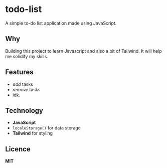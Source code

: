 # todo-list
A simple to-do list application made using JavaScript.

## Why
Building this project to learn Javascript and also a bit of Tailwind. It will help me solidify my skills.

## Features 
- *add* tasks
- *remove* tasks
- idk.

## Technology
- **JavaScript**
- `localeStorage()` for data storage
- **Tailwind** for styling

## Licence
**MIT**